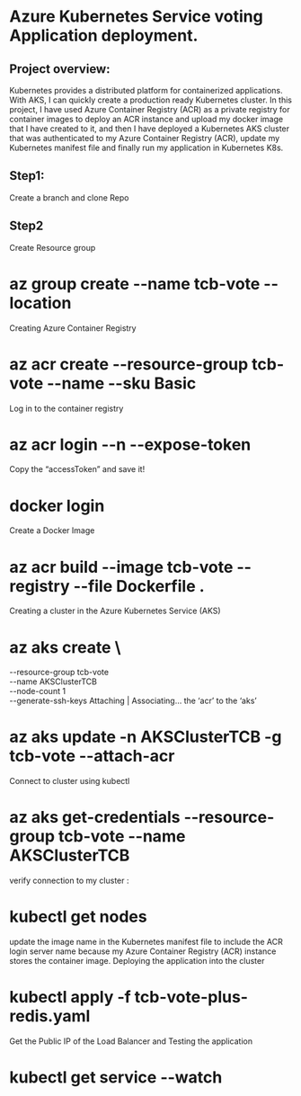 # Azure Kubernetes Service voting Application deployment.
  ## Project overview:
  Kubernetes provides a distributed platform for containerized applications. With AKS, I can quickly create a production ready Kubernetes cluster. In this project, I have used Azure Container Registry (ACR) as a private registry for container images to deploy an ACR instance and upload my docker image that I have created to it, and then I have deployed a Kubernetes AKS cluster that was authenticated to my Azure Container Registry (ACR), update my Kubernetes manifest file and 
finally run my application in Kubernetes K8s.
## Step1:
Create a branch and clone Repo
## Step2
Create Resource group
# az group create --name tcb-vote --location <region>
Creating Azure Container Registry
# az acr create --resource-group tcb-vote --name <acrName> --sku Basic
Log in to the container registry
# az acr login --n <acrName> --expose-token
Copy the “accessToken” and save it!
# docker login <acrName> 
Create a Docker Image
# az acr build --image tcb-vote --registry <acrName>  --file Dockerfile .
Creating a cluster in the Azure Kubernetes Service (AKS)
# az aks create \
--resource-group tcb-vote \
--name AKSClusterTCB \
--node-count 1 \
--generate-ssh-keys
Attaching | Associating… the ‘acr’ to the ‘aks’
# az aks update -n AKSClusterTCB -g tcb-vote --attach-acr <acrName>  
Connect to cluster using kubectl
# az aks get-credentials --resource-group tcb-vote --name AKSClusterTCB
verify connection to my cluster :
# kubectl get nodes
update the image name in the Kubernetes manifest file to include the ACR login server name because my Azure Container Registry (ACR) instance stores the container image.
Deploying the application into the cluster
# kubectl apply -f tcb-vote-plus-redis.yaml
Get the Public IP of the Load Balancer and Testing the application
# kubectl get service --watch
